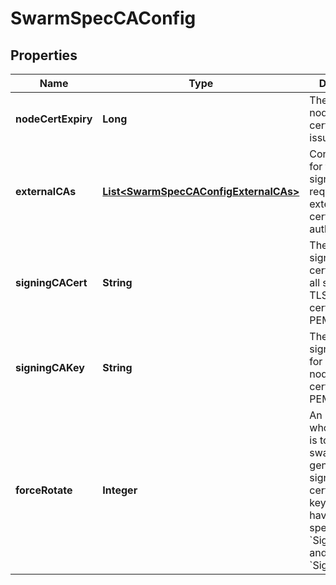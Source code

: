 
# SwarmSpecCAConfig

## Properties
Name | Type | Description | Notes
------------ | ------------- | ------------- | -------------
**nodeCertExpiry** | **Long** | The duration node certificates are issued for. |  [optional]
**externalCAs** | [**List&lt;SwarmSpecCAConfigExternalCAs&gt;**](SwarmSpecCAConfigExternalCAs.md) | Configuration for forwarding signing requests to an external certificate authority.  |  [optional]
**signingCACert** | **String** | The desired signing CA certificate for all swarm node TLS leaf certificates, in PEM format.  |  [optional]
**signingCAKey** | **String** | The desired signing CA key for all swarm node TLS leaf certificates, in PEM format.  |  [optional]
**forceRotate** | **Integer** | An integer whose purpose is to force swarm to generate a new signing CA certificate and key, if none have been specified in &#x60;SigningCACert&#x60; and &#x60;SigningCAKey&#x60;  |  [optional]




